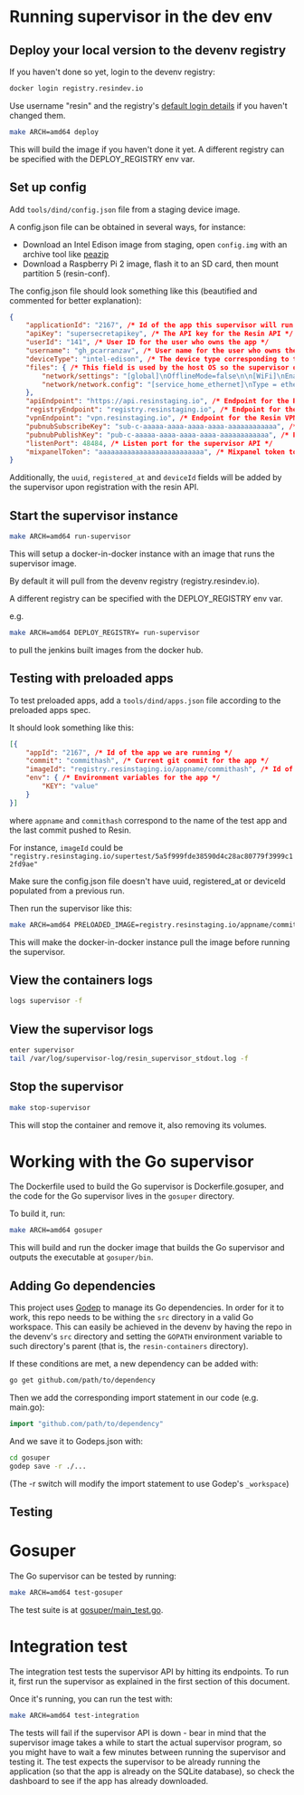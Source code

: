 # Running supervisor in the dev env

## Deploy your local version to the devenv registry
If you haven't done so yet, login to the devenv registry:
```bash
docker login registry.resindev.io
```
Use username "resin" and the registry's [default login details](https://bitbucket.org/rulemotion/resin-builder/src/4594c0020dcae2c98e4b3d7bab718b088bb7e52a/config/confd/templates/env.tmpl?at=master#cl-9) if you haven't changed them.
```bash
make ARCH=amd64 deploy
```
This will build the image if you haven't done it yet.
A different registry can be specified with the DEPLOY_REGISTRY env var.

## Set up config
Add `tools/dind/config.json` file from a staging device image.

A config.json file can be obtained in several ways, for instance:

* Download an Intel Edison image from staging, open `config.img` with an archive tool like [peazip](http://sourceforge.net/projects/peazip/files/)
* Download a Raspberry Pi 2 image, flash it to an SD card, then mount partition 5 (resin-conf).

The config.json file should look something like this (beautified and commented for better explanation):
```json
{
	"applicationId": "2167", /* Id of the app this supervisor will run */
	"apiKey": "supersecretapikey", /* The API key for the Resin API */
	"userId": "141", /* User ID for the user who owns the app */
	"username": "gh_pcarranzav", /* User name for the user who owns the app */
	"deviceType": "intel-edison", /* The device type corresponding to the test application */
	"files": { /* This field is used by the host OS so the supervisor doesn't care about it */
		"network/settings": "[global]\nOfflineMode=false\n\n[WiFi]\nEnable=true\nTethering=false\n\n[Wired]\nEnable=true\nTethering=false\n\n[Bluetooth]\nEnable=true\nTethering=false",
		"network/network.config": "[service_home_ethernet]\nType = ethernet\nNameservers = 8.8.8.8,8.8.4.4"
	},
	"apiEndpoint": "https://api.resinstaging.io", /* Endpoint for the Resin API */
	"registryEndpoint": "registry.resinstaging.io", /* Endpoint for the Resin registry */
	"vpnEndpoint": "vpn.resinstaging.io", /* Endpoint for the Resin VPN server */
	"pubnubSubscribeKey": "sub-c-aaaaa-aaaa-aaaa-aaaa-aaaaaaaaaaaa", /* Subscribe key for Pubnub for logs */
	"pubnubPublishKey": "pub-c-aaaaa-aaaa-aaaa-aaaa-aaaaaaaaaaaa", /* Publish key for Pubnub for logs */
	"listenPort": 48484, /* Listen port for the supervisor API */
	"mixpanelToken": "aaaaaaaaaaaaaaaaaaaaaaaaaa", /* Mixpanel token to report events */
}
```
Additionally, the `uuid`, `registered_at` and `deviceId` fields will be added by the supervisor upon registration with the resin API.

## Start the supervisor instance
```bash
make ARCH=amd64 run-supervisor
```
This will setup a docker-in-docker instance with an image that runs the supervisor image.

By default it will pull from the devenv registry (registry.resindev.io).

A different registry can be specified with the DEPLOY_REGISTRY env var.

e.g.
```bash
make ARCH=amd64 DEPLOY_REGISTRY= run-supervisor
```
to pull the jenkins built images from the docker hub.

## Testing with preloaded apps
To test preloaded apps, add a `tools/dind/apps.json` file according to the preloaded apps spec.

It should look something like this:

```json
[{
	"appId": "2167", /* Id of the app we are running */
	"commit": "commithash", /* Current git commit for the app */
	"imageId": "registry.resinstaging.io/appname/commithash", /* Id of the docker image for this app and commit */
	"env": { /* Environment variables for the app */
		"KEY": "value"
	}
}]
```
where `appname` and `commithash` correspond to the name of the test app and the last commit pushed to Resin.

For instance, `imageId` could be `"registry.resinstaging.io/supertest/5a5f999fde38590d4c28ac80779f3999c12fd9ae"`

Make sure the config.json file doesn't have uuid, registered_at or deviceId populated from a previous run.

Then run the supervisor like this:
```bash
make ARCH=amd64 PRELOADED_IMAGE=registry.resinstaging.io/appname/commithash run-supervisor
```
This will make the docker-in-docker instance pull the image before running the supervisor.

## View the containers logs
```bash
logs supervisor -f
```

## View the supervisor logs
```bash
enter supervisor
tail /var/log/supervisor-log/resin_supervisor_stdout.log -f
```

## Stop the supervisor
```bash
make stop-supervisor
```
This will stop the container and remove it, also removing its volumes.

# Working with the Go supervisor
The Dockerfile used to build the Go supervisor is Dockerfile.gosuper, and the code for the Go supervisor lives in the `gosuper` directory.

To build it, run:
```bash
make ARCH=amd64 gosuper
```
This will build and run the docker image that builds the Go supervisor and outputs the executable at `gosuper/bin`.

## Adding Go dependencies
This project uses [Godep](https://github.com/tools/godep) to manage its Go dependencies. In order for it to work, this repo needs to be withing the `src` directory in a valid Go workspace. This can easily be achieved in the devenv by having the repo in the devenv's `src` directory and setting the `GOPATH` environment variable to such directory's parent (that is, the `resin-containers` directory).

If these conditions are met, a new dependency can be added with:
```bash
go get github.com/path/to/dependency
```
Then we add the corresponding import statement in our code (e.g. main.go):
```go
import "github.com/path/to/dependency"
```
And we save it to Godeps.json with:
```bash
cd gosuper
godep save -r ./...
```
(The -r switch will modify the import statement to use Godep's `_workspace`)

## Testing
# Gosuper
The Go supervisor can be tested by running:
```bash
make ARCH=amd64 test-gosuper
```
The test suite is at [gosuper/main_test.go](./gosuper/main_test.go).
# Integration test
The integration test tests the supervisor API by hitting its endpoints. To run it, first run the supervisor as explained in the first section of this document.

Once it's running, you can run the test with:
```bash
make ARCH=amd64 test-integration
```
The tests will fail if the supervisor API is down - bear in mind that the supervisor image takes a while to start the actual supervisor program, so you might have to wait a few minutes between running the supervisor and testing it.
The test expects the supervisor to be already running the application (so that the app is already on the SQLite database), so check the dashboard to see if the app has already downloaded.
